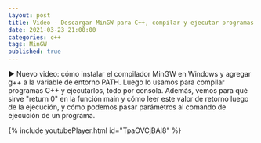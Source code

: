 ```yaml
---
layout: post
title: Video - Descargar MinGW para C++, compilar y ejecutar programas por consola
date: 2021-03-23 21:00:00
categories: c++
tags: MinGW
published: true
---
```


▶️ Nuevo video: cómo instalar el compilador MinGW en Windows y agregar g++ a la variable de entorno PATH. Luego lo usamos para compilar programas C++ y ejecutarlos, todo por consola. Además, vemos para qué sirve "return 0" en la función main y cómo leer este valor de retorno luego de la ejecución, y cómo podemos pasar parámetros al comando de ejecución de un programa.

{% include youtubePlayer.html id="TpaOVCjBAI8" %}
